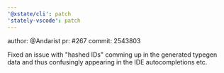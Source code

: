 ```yaml
---
'@xstate/cli': patch
'stately-vscode': patch
---
```


author: @Andarist
pr: #267
commit: 2543803

Fixed an issue with "hashed IDs" comming up in the generated typegen data and thus confusingly appearing in the IDE autocompletions etc.
